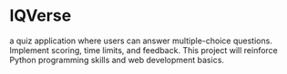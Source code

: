 # IQVerse
a quiz application where users can answer multiple-choice questions. Implement scoring, time limits, and feedback. This project will reinforce Python programming skills and web development basics.
